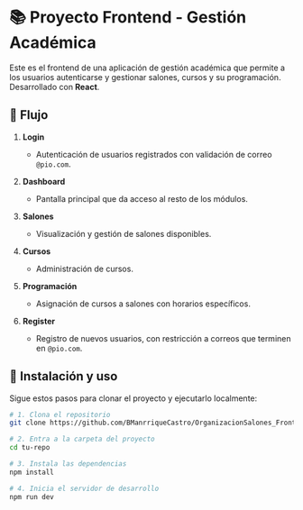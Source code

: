 # 📚 Proyecto Frontend - Gestión Académica

Este es el frontend de una aplicación de gestión académica que permite a los usuarios autenticarse y gestionar salones, cursos y su programación. Desarrollado con **React**.

## 🧭 Flujo

1. **Login**  
   - Autenticación de usuarios registrados con validación de correo `@pio.com`.

2. **Dashboard**  
   - Pantalla principal que da acceso al resto de los módulos.

3. **Salones**  
   - Visualización y gestión de salones disponibles.

4. **Cursos**  
   - Administración de cursos.

5. **Programación**  
   - Asignación de cursos a salones con horarios específicos.

6. **Register**  
   - Registro de nuevos usuarios, con restricción a correos que terminen en `@pio.com`.

## 🚀 Instalación y uso

Sigue estos pasos para clonar el proyecto y ejecutarlo localmente:

```bash
# 1. Clona el repositorio
git clone https://github.com/BManrriqueCastro/OrganizacionSalones_Frontend.git

# 2. Entra a la carpeta del proyecto
cd tu-repo

# 3. Instala las dependencias
npm install

# 4. Inicia el servidor de desarrollo
npm run dev
